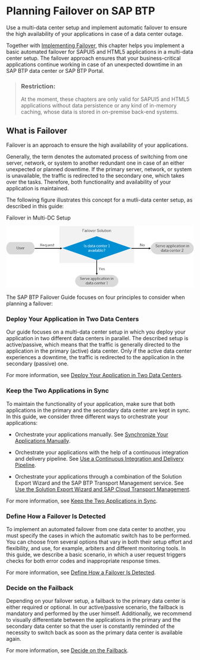 <!-- loio8c46464783664ac4a748e70a91e08508 -->

# Planning Failover on SAP BTP

Use a multi-data center setup and implement automatic failover to ensure the high availability of your applications in case of a data center outage.

Together with [Implementing Failover](../deploy-and-deliver/Implementing_Failover_df972c5.md), this chapter helps you implement a basic automated failover for SAPUI5 and HTML5 applications in a multi-data center setup. The failover approach ensures that your business-critical applications continue working in case of an unexpected downtime in an SAP BTP data center or SAP BTP Portal.

> ### Restriction:  
> At the moment, these chapters are only valid for SAPUI5 and HTML5 applications without data persistence or any kind of in-memory caching, whose data is stored in on-premise back-end systems.



<a name="loio8c46464783664ac4a748e70a91e08508__section_tdm_2qr_yhb"/>

## What is Failover

Failover is an approach to ensure the high availability of your applications.

Generally, the term denotes the automated process of switching from one server, network, or system to another redundant one in case of an either unexpected or planned downtime. If the primary server, network, or system is unavailable, the traffic is redirected to the secondary one, which takes over the tasks. Therefore, both functionality and availability of your application is maintained.

The following figure illustrates this concept for a mutli-data center setup, as described in this guide:

  
  
Failover in Multi-DC Setup

 ![Failover in Multi-DC Setup](images/Failover_Flowchart_1bd23e7.png "Failover in Multi-DC Setup") 

The SAP BTP Failover Guide focuses on four principles to consider when planning a failover:



### Deploy Your Application in Two Data Centers

Our guide focuses on a multi-data center setup in which you deploy your application in two different data centers in parallel. The described setup is active/passive, which means that the traffic is generally directed to the application in the primary \(active\) data center. Only if the active data center experiences a downtime, the traffic is redirected to the application in the secondary \(passive\) one.

For more information, see [Deploy Your Application in Two Data Centers](../deploy-and-deliver/Deploy_Your_Application_in_Two_Data_Centers_61d08d8.md).



### Keep the Two Applications in Sync

To maintain the functionality of your application, make sure that both applications in the primary and the secondary data center are kept in sync. In this guide, we consider three different ways to orchestrate your applications:

-   Orchestrate your applications manually. See [Synchronize Your Applications Manually](../deploy-and-deliver/Keep_the_Two_Applications_in_Sync_e6d2bdb.md#loio5606f91c66b44354bd99cce0a0b9da5d).

-   Orchestrate your applications with the help of a continuous integration and delivery pipeline. See [Use a Continuous Integration and Delivery Pipeline](../deploy-and-deliver/Keep_the_Two_Applications_in_Sync_e6d2bdb.md#loioe603c7411eb0483eaeda10fee8aacb5b).

-   Orchestrate your applications through a combination of the Solution Export Wizard and the SAP BTP Transport Management service. See [Use the Solution Export Wizard and SAP Cloud Transport Management](../deploy-and-deliver/Keep_the_Two_Applications_in_Sync_e6d2bdb.md#loio8b3131f1b7504bc7b8a2e1e8b46f71f0).


For more information, see [Keep the Two Applications in Sync](../deploy-and-deliver/Keep_the_Two_Applications_in_Sync_e6d2bdb.md#loioe6d2bdb006734bd69e394379ff0dd956).



### Define How a Failover Is Detected

To implement an automated failover from one data center to another, you must specify the cases in which the automatic switch has to be performed. You can choose from several options that vary in both their setup effort and flexibility, and use, for example, arbiters and different monitoring tools. In this guide, we describe a basic scenario, in which a user request triggers checks for both error codes and inappropriate response times.

For more information, see [Define How a Failover Is Detected](../deploy-and-deliver/Define_How_a_Failover_Is_Detected_88b86db.md).



### Decide on the Failback

Depending on your failover setup, a failback to the primary data center is either required or optional. In our active/passive scenario, the failback is mandatory and performed by the user himself. Additionally, we recommend to visually differentiate between the applications in the primary and the secondary data center so that the user is constantly reminded of the necessity to switch back as soon as the primary data center is available again.

For more information, see [Decide on the Failback](../deploy-and-deliver/Decide_on_the_Failback_963f962.md).

